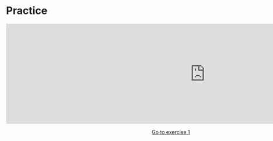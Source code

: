 <h1> Practice </h1>
<iframe src="https://h5p.org/h5p/embed/356444" width="1090" height="275" frameborder="0" allowfullscreen="allowfullscreen"></iframe><script src="https://h5p.org/sites/all/modules/h5p/library/js/h5p-resizer.js" charset="UTF-8"></script>
<p>
  <a style="float:right;" href="page5.html" class=btn2>Go to exercise 1</a>
</p>
<div style="clear:both;"> </div>
